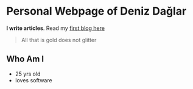 # Personal Webpage of Deniz Dağlar

**I write articles**. Read my [first blog here](/majesty)

> All that is gold does not glitter

## Who Am I

- 25 yrs old
- loves software
